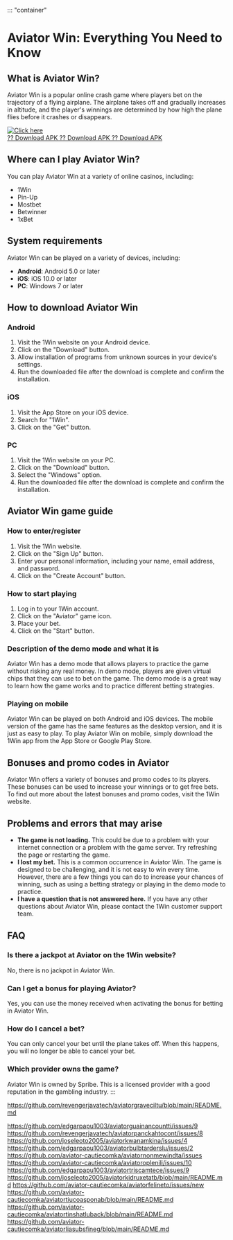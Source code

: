 ::: \"container\"
# Aviator Win: Everything You Need to Know

## What is Aviator Win?

Aviator Win is a popular online crash game where players bet on the
trajectory of a flying airplane. The airplane takes off and gradually
increases in altitude, and the player\'s winnings are determined by how
high the plane flies before it crashes or disappears.

[![Click
here](https://readscoops.com/wp-content/uploads/2023/03/Readscoop-aviator-1-1.jpg)](https://traff.sbs/deff)\
[?? Download APK ?? Download APK ?? Download
APK](https://traff.sbs/deff)

## Where can I play Aviator Win?

You can play Aviator Win at a variety of online casinos, including:

-   1Win
-   Pin-Up
-   Mostbet
-   Betwinner
-   1xBet

## System requirements

Aviator Win can be played on a variety of devices, including:

-   **Android**: Android 5.0 or later
-   **iOS**: iOS 10.0 or later
-   **PC**: Windows 7 or later

## How to download Aviator Win

### Android

1.  Visit the 1Win website on your Android device.
2.  Click on the "Download" button.
3.  Allow installation of programs from unknown sources in your
    device\'s settings.
4.  Run the downloaded file after the download is complete and confirm
    the installation.

### iOS

1.  Visit the App Store on your iOS device.
2.  Search for "1Win".
3.  Click on the "Get" button.

### PC

1.  Visit the 1Win website on your PC.
2.  Click on the "Download" button.
3.  Select the "Windows" option.
4.  Run the downloaded file after the download is complete and confirm
    the installation.

## Aviator Win game guide

### How to enter/register

1.  Visit the 1Win website.
2.  Click on the "Sign Up" button.
3.  Enter your personal information, including your name, email address,
    and password.
4.  Click on the "Create Account" button.

### How to start playing

1.  Log in to your 1Win account.
2.  Click on the "Aviator" game icon.
3.  Place your bet.
4.  Click on the "Start" button.

### Description of the demo mode and what it is

Aviator Win has a demo mode that allows players to practice the game
without risking any real money. In demo mode, players are given virtual
chips that they can use to bet on the game. The demo mode is a great way
to learn how the game works and to practice different betting
strategies.

### Playing on mobile

Aviator Win can be played on both Android and iOS devices. The mobile
version of the game has the same features as the desktop version, and it
is just as easy to play. To play Aviator Win on mobile, simply download
the 1Win app from the App Store or Google Play Store.

## Bonuses and promo codes in Aviator

Aviator Win offers a variety of bonuses and promo codes to its players.
These bonuses can be used to increase your winnings or to get free bets.
To find out more about the latest bonuses and promo codes, visit the
1Win website.

## Problems and errors that may arise

-   **The game is not loading.** This could be due to a problem with
    your internet connection or a problem with the game server. Try
    refreshing the page or restarting the game.
-   **I lost my bet.** This is a common occurrence in Aviator Win. The
    game is designed to be challenging, and it is not easy to win every
    time. However, there are a few things you can do to increase your
    chances of winning, such as using a betting strategy or playing in
    the demo mode to practice.
-   **I have a question that is not answered here.** If you have any
    other questions about Aviator Win, please contact the 1Win customer
    support team.

## FAQ

### Is there a jackpot at Aviator on the 1Win website?

No, there is no jackpot in Aviator Win.

### Can I get a bonus for playing Aviator?

Yes, you can use the money received when activating the bonus for
betting in Aviator Win.

### How do I cancel a bet?

You can only cancel your bet until the plane takes off. When this
happens, you will no longer be able to cancel your bet.

### Which provider owns the game?

Aviator Win is owned by Spribe. This is a licensed provider with a good
reputation in the gambling industry.
:::


https://github.com/revengerjavatech/aviatorgraveciltu/blob/main/README.md

https://github.com/edgarpapu1003/aviatorguainancountti/issues/9
https://github.com/revengerjavatech/aviatorpanckahtocont/issues/8
https://github.com/joseleoto2005/aviatorkwanamkina/issues/4
https://github.com/edgarpapu1003/aviatorbulbtarderslu/issues/2
https://github.com/aviator-cautiecomka/aviatornonmewindta/issues
https://github.com/aviator-cautiecomka/aviatoroplenili/issues/10
https://github.com/edgarpapu1003/aviatortriscamtece/issues/9
https://github.com/joseleoto2005/aviatorkidruxetatb/blob/main/README.md
https://github.com/aviator-cautiecomka/aviatorfelineto/issues/new
https://github.com/aviator-cautiecomka/aviatortiucoasponab/blob/main/README.md
https://github.com/aviator-cautiecomka/aviatortinshatluback/blob/main/README.md
https://github.com/aviator-cautiecomka/aviatorliasubsfineg/blob/main/README.md
